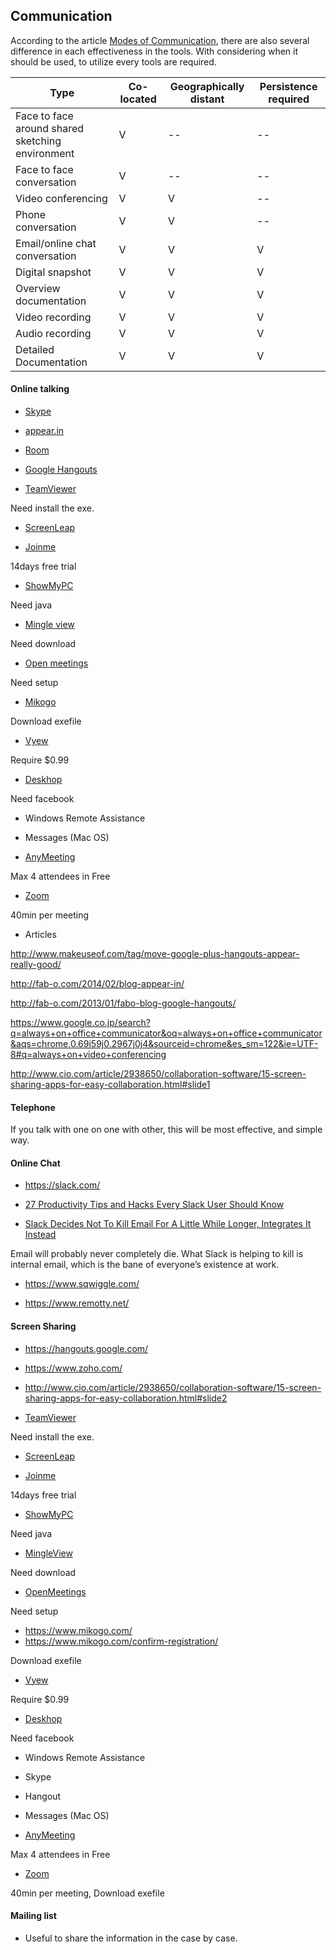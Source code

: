 ## Communication

According to the article [Modes of Communication](http://www.agilemodeling.com/essays/communication.htm), there are also several difference in each effectiveness in the tools.  With considering when it should be used, to utilize every tools are required.


|Type | Co-located | Geographically distant|Persistence required|
| -- | -- | -- | -- |
| Face to face around shared sketching environment | V | -- | -- |
| Face to face conversation | V | -- | -- |
| Video conferencing | V | V | -- |
| Phone conversation | V | V | -- |
| Email/online chat conversation | V | V | V |
| Digital snapshot | V | V | V |
| Overview documentation | V | V | V |
| Video recording | V | V | V |
| Audio recording | V | V | V |
| Detailed Documentation | V | V | V |




#### Online talking

- [Skype](http://www.skype.com/en/)

- [appear.in](https://appear.in/)

- [Room](https://room.co/#/)

- [Google Hangouts](https://hangouts.google.com/)

- [TeamViewer](https://www.teamviewer.com/ja/index.aspx)

Need install the exe.

- [ScreenLeap](http://www.screenleap.com/)

- [Joinme](https://join.me/)

14days free trial

- [ShowMyPC](http://showmypc.com/)

Need java

- [Mingle view](http://www.mingleview.com/)

Need download

- [Open meetings](http://openmeetings.apache.org/)

Need setup

- [Mikogo](https://www.mikogo.com/)

Download exefile

- [Vyew](http://vyew.com/s/)

Require $0.99

- [Deskhop](http://deskhopapp.com/)

Need facebook

- Windows Remote Assistance

- Messages (Mac OS)

- [AnyMeeting](http://www.anymeeting.com/)

Max 4 attendees in Free

- [Zoom](https://zoom.us/pricing)

40min per meeting


- Articles

http://www.makeuseof.com/tag/move-google-plus-hangouts-appear-really-good/

http://fab-o.com/2014/02/blog-appear-in/

http://fab-o.com/2013/01/fabo-blog-google-hangouts/

https://www.google.co.jp/search?q=always+on+office+communicator&oq=always+on+office+communicator&aqs=chrome.0.69i59j0.2967j0j4&sourceid=chrome&es_sm=122&ie=UTF-8#q=always+on+video+conferencing

http://www.cio.com/article/2938650/collaboration-software/15-screen-sharing-apps-for-easy-collaboration.html#slide1


#### Telephone

If you talk with one on one with other, this will be most effective, and simple way.


#### Online Chat

- https://slack.com/

- [27 Productivity Tips and Hacks Every Slack User Should Know](https://premium.wpmudev.org/blog/slack-tips/)

- [Slack Decides Not To Kill Email For A Little While Longer, Integrates It Instead](http://techcrunch.com/2015/08/14/slack-decides-not-to-kill-email-for-a-little-while-longer-integrates-it-instead/)

Email will probably never completely die. What Slack is helping to kill is internal email, which is the bane of everyone’s existence at work.


- https://www.sqwiggle.com/

- https://www.remotty.net/



#### Screen Sharing

- https://hangouts.google.com/
- https://www.zoho.com/
- http://www.cio.com/article/2938650/collaboration-software/15-screen-sharing-apps-for-easy-collaboration.html#slide2




- [TeamViewer](https://www.teamviewer.com/ja/index.aspx)

Need install the exe.

- [ScreenLeap](http://www.screenleap.com/)


- [Joinme](https://join.me/)

14days free trial


- [ShowMyPC](http://showmypc.com/)

Need java


- [MingleView](http://www.mingleview.com/)

Need download

- [OpenMeetings](http://openmeetings.apache.org/)

Need setup


- https://www.mikogo.com/
- https://www.mikogo.com/confirm-registration/

Download exefile


- [Vyew](http://vyew.com/s/)

Require $0.99


- [Deskhop](http://deskhopapp.com/)

Need facebook

- Windows Remote Assistance
- Skype
- Hangout
- Messages (Mac OS)


- [AnyMeeting](http://www.anymeeting.com/)

Max 4 attendees in Free


- [Zoom](https://zoom.us/pricing)

40min per meeting, Download exefile



#### Mailing list

- Useful to share the information in the case by case.

